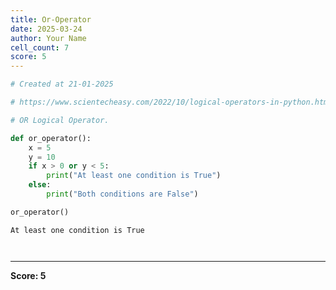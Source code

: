 ```yaml
---
title: Or-Operator
date: 2025-03-24
author: Your Name
cell_count: 7
score: 5
---
```


```python
# Created at 21-01-2025
```


```python
# https://www.scientecheasy.com/2022/10/logical-operators-in-python.html/
```


```python
# OR Logical Operator.
```


```python
def or_operator():
    x = 5
    y = 10
    if x > 0 or y < 5:
        print("At least one condition is True")
    else:
        print("Both conditions are False")
```


```python
or_operator()
```

    At least one condition is True



```python

```


```python

```


---
**Score: 5**
